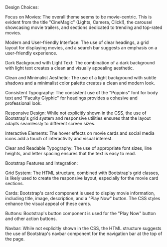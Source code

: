 Design Choices:


Focus on Movies: The overall theme seems to be movie-centric. This is evident from the title "CineMagic" (Lights, Camera, Click!), the carousel showcasing movie trailers, and sections dedicated to trending and top-rated movies.

Modern and User-friendly Interface: The use of clear headings, a grid layout for displaying movies, and a search bar suggests an emphasis on a user-friendly experience.

Dark Background with Light Text: The combination of a dark background with light text creates a clean and visually appealing aesthetic.

Clean and Minimalist Aesthetic: The use of a light background with subtle shadows and a minimalist color palette creates a clean and modern look.

Consistent Typography: The consistent use of the "Poppins" font for body text and "Faculty Glyphic" for headings provides a cohesive and professional look.

Responsive Design: While not explicitly shown in the CSS, the use of Bootstrap's grid system and responsive utilities ensures that the layout adapts seamlessly to different screen sizes.

Interactive Elements: The hover effects on movie cards and social media icons add a touch of interactivity and visual interest.

Clear and Readable Typography: The use of appropriate font sizes, line heights, and letter spacing ensures that the text is easy to read.




Bootstrap Features and Integration:


Grid System: The HTML structure, combined with Bootstrap's grid classes, is likely used to create the responsive layout, especially for the movie card sections.

Cards: Bootstrap's card component is used to display movie information, including title, image, description, and a "Play Now" button. The CSS styles enhance the visual appeal of these cards.

Buttons: Bootstrap's button component is used for the "Play Now" button and other action buttons.

Navbar: While not explicitly shown in the CSS, the HTML structure suggests the use of Bootstrap's navbar component for the navigation bar at the top of the page.